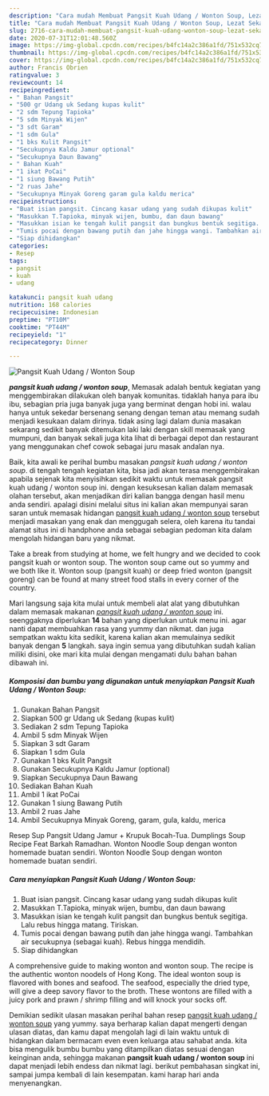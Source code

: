 ```yaml
---
description: "Cara mudah Membuat Pangsit Kuah Udang / Wonton Soup, Lezat Sekali"
title: "Cara mudah Membuat Pangsit Kuah Udang / Wonton Soup, Lezat Sekali"
slug: 2716-cara-mudah-membuat-pangsit-kuah-udang-wonton-soup-lezat-sekali
date: 2020-07-31T12:01:48.560Z
image: https://img-global.cpcdn.com/recipes/b4fc14a2c386a1fd/751x532cq70/pangsit-kuah-udang-wonton-soup-foto-resep-utama.jpg
thumbnail: https://img-global.cpcdn.com/recipes/b4fc14a2c386a1fd/751x532cq70/pangsit-kuah-udang-wonton-soup-foto-resep-utama.jpg
cover: https://img-global.cpcdn.com/recipes/b4fc14a2c386a1fd/751x532cq70/pangsit-kuah-udang-wonton-soup-foto-resep-utama.jpg
author: Francis Obrien
ratingvalue: 3
reviewcount: 14
recipeingredient:
- " Bahan Pangsit"
- "500 gr Udang uk Sedang kupas kulit"
- "2 sdm Tepung Tapioka"
- "5 sdm Minyak Wijen"
- "3 sdt Garam"
- "1 sdm Gula"
- "1 bks Kulit Pangsit"
- "Secukupnya Kaldu Jamur optional"
- "Secukupnya Daun Bawang"
- " Bahan Kuah"
- "1 ikat PoCai"
- "1 siung Bawang Putih"
- "2 ruas Jahe"
- "Secukupnya Minyak Goreng garam gula kaldu merica"
recipeinstructions:
- "Buat isian pangsit. Cincang kasar udang yang sudah dikupas kulit"
- "Masukkan T.Tapioka, minyak wijen, bumbu, dan daun bawang"
- "Masukkan isian ke tengah kulit pangsit dan bungkus bentuk segitiga. Lalu rebus hingga matang. Tiriskan."
- "Tumis pocai dengan bawang putih dan jahe hingga wangi. Tambahkan air secukupnya (sebagai kuah). Rebus hingga mendidih."
- "Siap dihidangkan"
categories:
- Resep
tags:
- pangsit
- kuah
- udang

katakunci: pangsit kuah udang 
nutrition: 168 calories
recipecuisine: Indonesian
preptime: "PT10M"
cooktime: "PT44M"
recipeyield: "1"
recipecategory: Dinner

---
```



![Pangsit Kuah Udang / Wonton Soup](https://img-global.cpcdn.com/recipes/b4fc14a2c386a1fd/751x532cq70/pangsit-kuah-udang-wonton-soup-foto-resep-utama.jpg)

<b><i>pangsit kuah udang / wonton soup</i></b>, Memasak adalah bentuk kegiatan yang menggembirakan dilakukan oleh banyak komunitas. tidaklah hanya para ibu ibu, sebagian pria juga banyak juga yang berminat dengan hobi ini. walau hanya untuk sekedar bersenang senang dengan teman atau memang sudah menjadi kesukaan dalam dirinya. tidak asing lagi dalam dunia masakan sekarang sedikit banyak ditemukan laki laki dengan skill memasak yang mumpuni, dan banyak sekali juga kita lihat di berbagai depot dan restaurant yang menggunakan chef cowok sebagai juru masak andalan nya.

Baik, kita awali ke perihal bumbu masakan <i>pangsit kuah udang / wonton soup</i>. di tengah tengah kegiatan kita, bisa jadi akan terasa menggembirakan apabila sejenak kita menyisihkan sedikit waktu untuk memasak pangsit kuah udang / wonton soup ini. dengan kesuksesan kalian dalam memasak olahan tersebut, akan menjadikan diri kalian bangga dengan hasil menu anda sendiri. apalagi disini melalui situs ini kalian akan mempunyai saran saran untuk memasak hidangan <u>pangsit kuah udang / wonton soup</u> tersebut menjadi masakan yang enak dan menggugah selera, oleh karena itu tandai alamat situs ini di handphone anda sebagai sebagian pedoman kita dalam mengolah hidangan baru yang nikmat.

Take a break from studying at home, we felt hungry and we decided to cook pangsit kuah or wonton soup. The wonton soup came out so yummy and we both like it. Wonton soup (pangsit kuah) or deep fried wonton (pangsit goreng) can be found at many street food stalls in every corner of the country.


Mari langsung saja kita mulai untuk membeli alat alat yang dibutuhkan dalam memasak makanan <u><i>pangsit kuah udang / wonton soup</i></u> ini. seenggaknya diperlukan <b>14</b> bahan yang diperlukan untuk menu ini. agar nanti dapat membuahkan rasa yang yummy dan nikmat. dan juga sempatkan waktu kita sedikit, karena kalian akan memulainya sedikit banyak dengan <b>5</b> langkah. saya ingin semua yang dibutuhkan sudah kalian miliki disini, oke mari kita mulai dengan mengamati dulu bahan bahan dibawah ini.

<!--inarticleads1-->

##### Komposisi dan bumbu yang digunakan untuk menyiapkan Pangsit Kuah Udang / Wonton Soup:

1. Gunakan  Bahan Pangsit
1. Siapkan 500 gr Udang uk Sedang (kupas kulit)
1. Sediakan 2 sdm Tepung Tapioka
1. Ambil 5 sdm Minyak Wijen
1. Siapkan 3 sdt Garam
1. Siapkan 1 sdm Gula
1. Gunakan 1 bks Kulit Pangsit
1. Gunakan Secukupnya Kaldu Jamur (optional)
1. Siapkan Secukupnya Daun Bawang
1. Sediakan  Bahan Kuah
1. Ambil 1 ikat PoCai
1. Gunakan 1 siung Bawang Putih
1. Ambil 2 ruas Jahe
1. Ambil Secukupnya Minyak Goreng, garam, gula, kaldu, merica


Resep Sup Pangsit Udang Jamur + Krupuk Bocah-Tua. Dumplings Soup Recipe Feat Barkah Ramadhan. Wonton Noodle Soup dengan wonton homemade buatan sendiri. Wonton Noodle Soup dengan wonton homemade buatan sendiri. 

<!--inarticleads2-->

##### Cara menyiapkan Pangsit Kuah Udang / Wonton Soup:

1. Buat isian pangsit. Cincang kasar udang yang sudah dikupas kulit
1. Masukkan T.Tapioka, minyak wijen, bumbu, dan daun bawang
1. Masukkan isian ke tengah kulit pangsit dan bungkus bentuk segitiga. Lalu rebus hingga matang. Tiriskan.
1. Tumis pocai dengan bawang putih dan jahe hingga wangi. Tambahkan air secukupnya (sebagai kuah). Rebus hingga mendidih.
1. Siap dihidangkan


A comprehensive guide to making wonton and wonton soup. The recipe is the authentic wonton noodels of Hong Kong. The ideal wonton soup is flavored with bones and seafood. The seafood, especially the dried type, will give a deep savory flavor to the broth. These wontons are filled with a juicy pork and prawn / shrimp filling and will knock your socks off. 

Demikian sedikit ulasan masakan perihal bahan resep <u>pangsit kuah udang / wonton soup</u> yang yummy. saya berharap kalian dapat mengerti dengan ulasan diatas, dan kamu dapat mengolah lagi di lain waktu untuk di hidangkan dalam bermacam even even keluarga atau sahabat anda. kita bisa mengulik bumbu bumbu yang ditampilkan diatas sesuai dengan keinginan anda, sehingga makanan <b>pangsit kuah udang / wonton soup</b> ini dapat menjadi lebih endess dan nikmat lagi. berikut pembahasan singkat ini, sampai jumpa kembali di lain kesempatan. kami harap hari anda menyenangkan.
